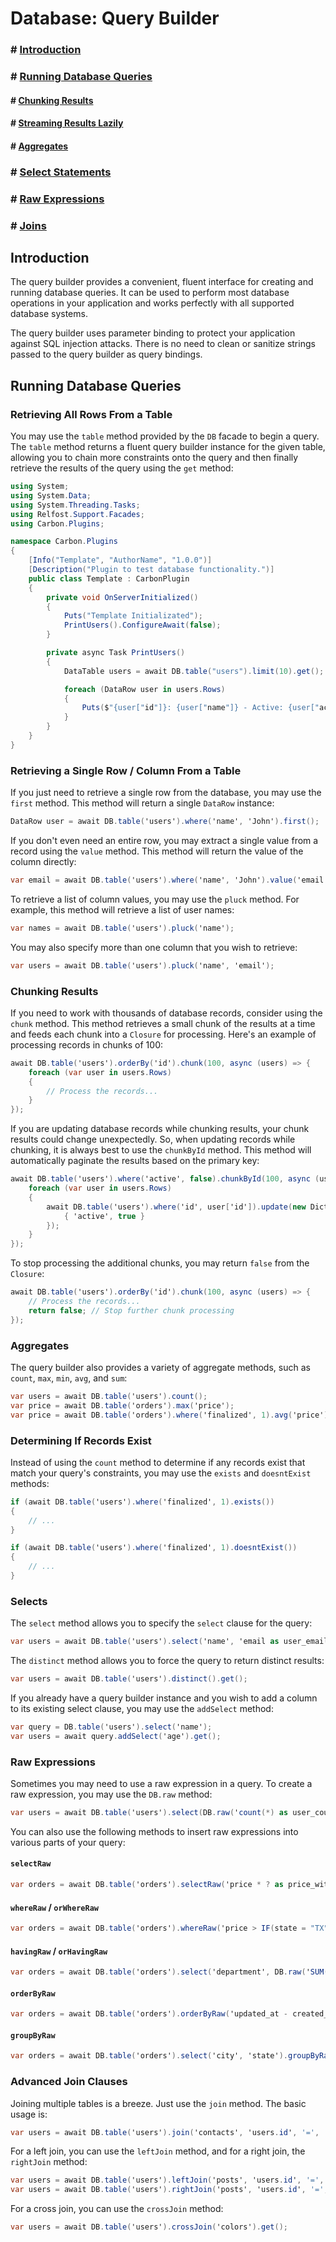 # Database: Query Builder

### \# [Introduction](#introduction)
### \# [Running Database Queries](#running-database-queries)
####    \# [Chunking Results](#chunking-results)
####    \# [Streaming Results Lazily](#streaming-results-lazily)
####    \# [Aggregates](#aggregates)
### \# [Select Statements](#select-statements)
### \# [Raw Expressions](#raw-expressions)
### \# [Joins](#joins)

## Introduction

The query builder provides a convenient, fluent interface for creating and running database queries. It can be used to perform most database operations in your application and works perfectly with all supported database systems.

The query builder uses parameter binding to protect your application against SQL injection attacks. There is no need to clean or sanitize strings passed to the query builder as query bindings.

## Running Database Queries

### Retrieving All Rows From a Table

You may use the `table` method provided by the `DB` facade to begin a query. The `table` method returns a fluent query builder instance for the given table, allowing you to chain more constraints onto the query and then finally retrieve the results of the query using the `get` method:

```csharp
using System;
using System.Data;
using System.Threading.Tasks;
using Relfost.Support.Facades;
using Carbon.Plugins;

namespace Carbon.Plugins
{
    [Info("Template", "AuthorName", "1.0.0")]
    [Description("Plugin to test database functionality.")]
    public class Template : CarbonPlugin
    {
        private void OnServerInitialized()
        {
            Puts("Template Initializated");
            PrintUsers().ConfigureAwait(false);
        }

        private async Task PrintUsers()
        {
            DataTable users = await DB.table("users").limit(10).get();

            foreach (DataRow user in users.Rows)
            {
                Puts($"{user["id"]}: {user["name"]} - Active: {user["active"]}");
            }
        }
    }
}
```

### Retrieving a Single Row / Column From a Table

If you just need to retrieve a single row from the database, you may use the `first` method. This method will return a single `DataRow` instance:

```csharp
DataRow user = await DB.table('users').where('name', 'John').first();
```

If you don't even need an entire row, you may extract a single value from a record using the `value` method. This method will return the value of the column directly:

```csharp
var email = await DB.table('users').where('name', 'John').value('email');
```

To retrieve a list of column values, you may use the `pluck` method. For example, this method will retrieve a list of user names:

```csharp
var names = await DB.table('users').pluck('name');
```

You may also specify more than one column that you wish to retrieve:

```csharp
var users = await DB.table('users').pluck('name', 'email');
```

### Chunking Results

If you need to work with thousands of database records, consider using the `chunk` method. This method retrieves a small chunk of the results at a time and feeds each chunk into a `Closure` for processing. Here's an example of processing records in chunks of 100:

```csharp
await DB.table('users').orderBy('id').chunk(100, async (users) => {
    foreach (var user in users.Rows)
    {
        // Process the records...
    }
});
```

If you are updating database records while chunking results, your chunk results could change unexpectedly. So, when updating records while chunking, it is always best to use the `chunkById` method. This method will automatically paginate the results based on the primary key:

```csharp
await DB.table('users').where('active', false).chunkById(100, async (users) => {
    foreach (var user in users.Rows)
    {
        await DB.table('users').where('id', user['id']).update(new Dictionary<string, object> {
            { 'active', true }
        });
    }
});
```

To stop processing the additional chunks, you may return `false` from the `Closure`:

```csharp
await DB.table('users').orderBy('id').chunk(100, async (users) => {
    // Process the records...
    return false; // Stop further chunk processing
});
```

### Aggregates

The query builder also provides a variety of aggregate methods, such as `count`, `max`, `min`, `avg`, and `sum`:

```csharp
var users = await DB.table('users').count();
var price = await DB.table('orders').max('price');
var price = await DB.table('orders').where('finalized', 1).avg('price');
```

### Determining If Records Exist

Instead of using the `count` method to determine if any records exist that match your query's constraints, you may use the `exists` and `doesntExist` methods:

```csharp
if (await DB.table('users').where('finalized', 1).exists())
{
    // ...
}

if (await DB.table('users').where('finalized', 1).doesntExist())
{
    // ...
}
```

### Selects

The `select` method allows you to specify the `select` clause for the query:

```csharp
var users = await DB.table('users').select('name', 'email as user_email').get();
```

The `distinct` method allows you to force the query to return distinct results:

```csharp
var users = await DB.table('users').distinct().get();
```

If you already have a query builder instance and you wish to add a column to its existing select clause, you may use the `addSelect` method:

```csharp
var query = DB.table('users').select('name');
var users = await query.addSelect('age').get();
```

### Raw Expressions

Sometimes you may need to use a raw expression in a query. To create a raw expression, you may use the `DB.raw` method:

```csharp
var users = await DB.table('users').select(DB.raw('count(*) as user_count, status')).where('status', '<>', 1).groupBy('status').get();
```

You can also use the following methods to insert raw expressions into various parts of your query:

#### `selectRaw`

```csharp
var orders = await DB.table('orders').selectRaw('price * ? as price_with_tax', new object[] { 1.0825 }).get();
```

#### `whereRaw` / `orWhereRaw`

```csharp
var orders = await DB.table('orders').whereRaw('price > IF(state = "TX", ?, 100)', new object[] { 200 }).get();
```

#### `havingRaw` / `orHavingRaw`

```csharp
var orders = await DB.table('orders').select('department', DB.raw('SUM(price) as total_sales')).groupBy('department').havingRaw('SUM(price) > ?', new object[] { 2500 }).get();
```

#### `orderByRaw`

```csharp
var orders = await DB.table('orders').orderByRaw('updated_at - created_at DESC').get();
```

#### `groupByRaw`

```csharp
var orders = await DB.table('orders').select('city', 'state').groupByRaw('city, state').get();
```

### Advanced Join Clauses

Joining multiple tables is a breeze. Just use the `join` method. The basic usage is:

```csharp
var users = await DB.table('users').join('contacts', 'users.id', '=', 'contacts.user_id').select('users.*', 'contacts.phone').get();
```

For a left join, you can use the `leftJoin` method, and for a right join, the `rightJoin` method:

```csharp
var users = await DB.table('users').leftJoin('posts', 'users.id', '=', 'posts.user_id').get();
var users = await DB.table('users').rightJoin('posts', 'users.id', '=', 'posts.user_id').get();
```

For a cross join, you can use the `crossJoin` method:

```csharp
var users = await DB.table('users').crossJoin('colors').get();
```

